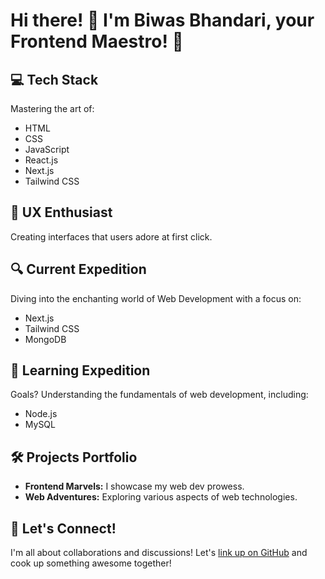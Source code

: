 # Hi there! 👋 I'm Biwas Bhandari, your Frontend Maestro! 🚀

## 💻 Tech Stack
Mastering the art of:
- HTML
- CSS
- JavaScript
- React.js
- Next.js
- Tailwind CSS

## 🌟 UX Enthusiast
Creating interfaces that users adore at first click.

## 🔍 Current Expedition
Diving into the enchanting world of Web Development with a focus on:
- Next.js
- Tailwind CSS
- MongoDB

## 🚀 Learning Expedition
Goals? Understanding the fundamentals of web development, including:
- Node.js
- MySQL

## 🛠️ Projects Portfolio
- **Frontend Marvels:** I showcase my web dev prowess.
- **Web Adventures:** Exploring various aspects of web technologies.

## 🔗 Let's Connect!
I'm all about collaborations and discussions! Let's [link up on GitHub](https://github.com/biwas2059) and cook up something awesome together!
